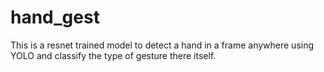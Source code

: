 # hand_gest
This is a resnet trained model to detect a hand in a frame anywhere using YOLO and classify the type of gesture there itself.
